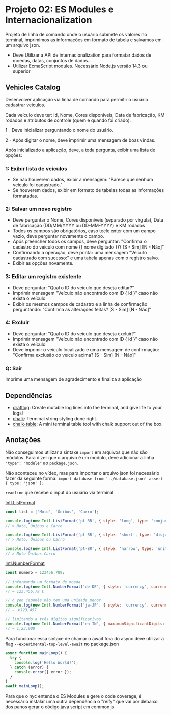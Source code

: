 # Projeto 02: ES Modules e Internacionalization

Projeto de linha de comando onde o usuário submete os valores no terminal, imprimimos as informações em formato de tabela e salvamos em um arquivo json.

- Deve Utilizar a API de internacionalization para formatar dados de moedas, datas, conjuntos de dados...
- Utilizar EcmaScript modules. Necessário Node.js versão 14.3 ou superior

## Vehicles Catalog

Desenvolver aplicação via linha de comando para permitir o usuário cadastrar veiculos.

Cada veículo deve ter: Id, Nome, Cores disponíveis, Data de fabricação, KM rodados e atributos de controle (quem e quando foi criado).

1 - Deve inicializar perguntando o nome do usuário.

2 - Após digitar o nome, deve imprimir uma mensagem de boas vindas.

Após inicializado a aplicação, deve, a toda pergunta, exibir uma lista de opções:

### 1: Exibir lista de veículos

- Se não houverem dados, exibir a mensagem: "Parece que nenhum veículo foi cadastrado."
- Se houverem dados, exibir em formato de tabelas todas as informações formatadas.

### 2: Salvar um novo registro

- Deve perguntar o Nome, Cores disponíveis (separado por vírgula), Data de fabricação (DD/MM/YYYY ou DD-MM-YYYY) e KM rodados
- Todos os campos são obrigatórios, caso tecle enter com um campo vazio, deve perguntar novamente o campo.
- Após preencher todos os campos, deve perguntar: "Confirma o cadastro do veículo com nome {{ nome digitado }}? [S - Sim] [N - Não]"
- Confirmando a operação, deve printar uma mensagem "Veículo cadastrado com sucesso:" e uma tabela apenas com o registro salvo.
- Exibir as opções novamente.

### 3: Editar um registro existente

- Deve perguntar: "Qual o ID do veículo que deseja editar?"
- Imprimir mensagem "Veículo não encontrado com ID { id }" caso não exista o veículo
- Exibir os mesmos campos de cadastro e a linha de confirmação perguntando: "Confirma as alterações feitas? [S - Sim] [N - Não]"

### 4: Excluir

- Deve perguntar: "Qual o ID do veículo que deseja excluir?"
- Imprimir mensagem "Veículo não encontrado com ID { id }" caso não exista o veículo
- Deve imprimir o veículo localizado e uma mensagem de confirmação: "Confirma exclusão do veículo acima? [S - Sim] [N - Não]"

### Q: Sair

Imprime uma mensagem de agradecimento e finaliza a aplicação

## Dependências

- [draftlog](https://github.com/ivanseidel/node-draftlog): Create mutable log lines into the terminal, and give life to your logs!
- [chalk](https://github.com/chalk/chalk): Terminal string styling done right.
- [chalk-table](https://github.com/baeyun/chalk-table): A mini terminal table tool with chalk support out of the box.

## Anotações

Não conseguimos utilizar a sintaxe `import` em arquivos que não são módulos. Para dizer que o arquivo é um modulo, deve adicionar a linha `"type": "module"` ao `package.json`.

Não aconteceu no vídeo, mas para importar o arquivo json foi necessário fazer da seguinte forma: `import database from '../database.json' assert { type: 'json' };`

`readline` que recebe o input do usuário via terminal

[Intl.ListFormat](https://developer.mozilla.org/pt-BR/docs/Web/JavaScript/Reference/Global_Objects/Intl/ListFormat)

```javascript
const list = ['Moto', 'Ônibus', 'Carro'];

console.log(new Intl.ListFormat('pt-BR', { style: 'long', type: 'conjunction' }).format(list));
// > Moto, Ônibus e Carro

console.log(new Intl.ListFormat('pt-BR', { style: 'short', type: 'disjunction' }).format(list));
// > Moto, Ônibus ou Carro

console.log(new Intl.ListFormat('pt-BR', { style: 'narrow', type: 'unit' }).format(list));
// > Moto Ônibus Carro
```

[Intl.NumberFormat](https://developer.mozilla.org/pt-BR/docs/Web/JavaScript/Reference/Global_Objects/Intl/NumberFormat)

```javascript
const numero = 123456.789;

// informando um formato de moeda
console.log(new Intl.NumberFormat('de-DE', { style: 'currency', currency: 'EUR' }).format(numero));
// → 123.456,79 €

// o yen japonês não tem uma unidade menor
console.log(new Intl.NumberFormat('ja-JP', { style: 'currency', currency: 'JPY' }).format(numero));
// → ￥123,457

// limitando a três dígitos significativos
console.log(new Intl.NumberFormat('en-IN', { maximumSignificantDigits: 3 }).format(numero));
// → 1,23,000
```

Para funcionar essa sintaxe de chamar o await fora do async deve utilizar a flag `--experimental-top-level-await` no package.json

```javascript
async function mainLoop() {
  try {
    console.log('Hello World!');
  } catch (error) {
    console.error({ error });
  }
}
await mainLoop();
```

Para que o nyc entenda o ES Modules e gere o code coverage, é necessário instalar uma outra dependência o "reify" que vai por debaixo dos panos gerar o código java script em common js

